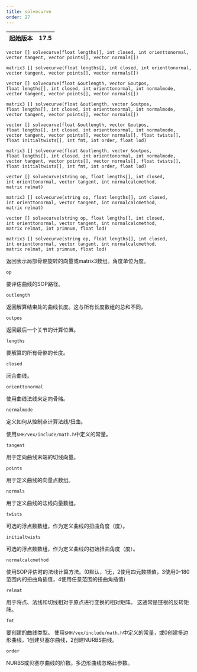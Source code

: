 ```yaml
---
title: solvecurve
order: 27
---
```

| 起始版本 | 17.5 |
| --- | --- |

`vector [] solvecurve(float lengths[], int closed, int orienttonormal, vector tangent, vector points[], vector normals[])`

`matrix3 [] solvecurve(float lengths[], int closed, int orienttonormal, vector tangent, vector points[], vector normals[])`

`vector [] solvecurve(float &outlength, vector &outpos, float lengths[], int closed, int orienttonormal, int normalmode, vector tangent, vector points[], vector normals[])`

`matrix3 [] solvecurve(float &outlength, vector &outpos, float lengths[], int closed, int orienttonormal, int normalmode, vector tangent, vector points[], vector normals[])`

`vector [] solvecurve(float &outlength, vector &outpos, float lengths[], int closed, int orienttonormal, int normalmode, vector tangent, vector points[], vector normals[], float twists[], float initialtwists[], int fmt, int order, float lod)`

`matrix3 [] solvecurve(float &outlength, vector &outpos, float lengths[], int closed, int orienttonormal, int normalmode, vector tangent, vector points[], vector normals[], float twists[], float initialtwists[], int fmt, int order, float lod)`

`vector [] solvecurve(string op, float lengths[], int closed, int orienttonormal, vector tangent, int normalcalcmethod, matrix relmat)`

`matrix3 [] solvecurve(string op, float lengths[], int closed, int orienttonormal, vector tangent, int normalcalcmethod, matrix relmat)`

`vector [] solvecurve(string op, float lengths[], int closed, int orienttonormal, vector tangent, int normalcalcmethod, matrix relmat, int primnum, float lod)`

`matrix3 [] solvecurve(string op, float lengths[], int closed, int orienttonormal, vector tangent, int normalcalcmethod, matrix relmat, int primnum, float lod)`

返回表示局部骨骼旋转的向量或matrix3数组。角度单位为度。

`op`

要评估曲线的SOP路径。

`outlength`

返回解算结束处的曲线长度。这与所有长度数组的总和不同。

`outpos`

返回最后一个关节的计算位置。

`lengths`

要解算的所有骨骼的长度。

`closed`

闭合曲线。

`orienttonormal`

使用曲线法线来定向骨骼。

`normalmode`

定义如何从控制点计算法线/扭曲。

使用`$HH/vex/include/math.h`中定义的常量。

`tangent`

用于定向曲线末端的切线向量。

`points`

用于定义曲线的向量点数组。

`normals`

用于定义曲线的法线向量数组。

`twists`

可选的浮点数数组，作为定义曲线的扭曲角度（度）。

`initialtwists`

可选的浮点数数组，作为定义曲线的初始扭曲角度（度）。

`normalcalcmethod`

使用SOP评估时的法线计算方法。(0默认，1无，2使用四元数插值，3使用0-180范围内的扭曲角插值，4使用任意范围的扭曲角插值)

`relmat`

用于将点、法线和切线相对于原点进行变换的相对矩阵。
这通常是链根的反转矩阵。

`fmt`

要创建的曲线类型。
使用`$HH/vex/include/math.h`中定义的常量，或0创建多边形曲线，1创建贝塞尔曲线，2创建NURBS曲线。

`order`

NURBS或贝塞尔曲线的阶数。多边形曲线忽略此参数。
